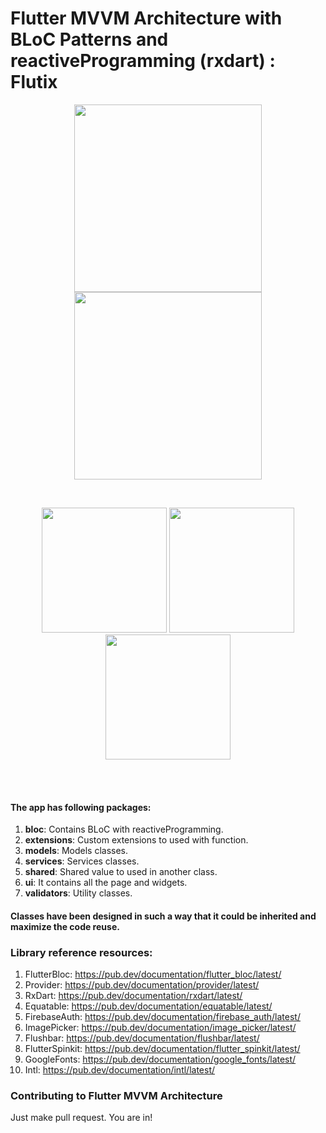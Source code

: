 # Flutter MVVM Architecture with BLoC Patterns and reactiveProgramming (rxdart) : Flutix
<p align="center">
  <kbd><img src="https://i.ibb.co/581x7wX/Screenshot-1602826887.png" width="300"></kbd>
  <kbd><img src="https://i.ibb.co/DYM06rB/Screenshot-1602827027.png" width="300"></kbd>
</p>
<br>
<p align="center">
  <kbd><img src="https://i.ibb.co/0ckrB4g/Screenshot-1602826923.png" width="200"></kbd>
  <kbd><img src="https://i.ibb.co/18FLgMK/Screenshot-1602827010.png" width="200"></kbd>
  <kbd><img src="https://i.ibb.co/XyWRv0p/Screenshot-1602827014.png" width="200"></kbd>
</p>
<br>
<br>

#### The app has following packages:
1. **bloc**: Contains BLoC with reactiveProgramming.
2. **extensions**: Custom extensions to used with function.
3. **models**: Models classes.
4. **services**: Services classes.
5. **shared**: Shared value to used in another class.
4. **ui**: It contains all the page and widgets.
4. **validators**: Utility classes.

#### Classes have been designed in such a way that it could be inherited and maximize the code reuse.

### Library reference resources:
1. FlutterBloc: https://pub.dev/documentation/flutter_bloc/latest/
2. Provider: https://pub.dev/documentation/provider/latest/
3. RxDart: https://pub.dev/documentation/rxdart/latest/
4. Equatable: https://pub.dev/documentation/equatable/latest/
5. FirebaseAuth: https://pub.dev/documentation/firebase_auth/latest/
7. ImagePicker: https://pub.dev/documentation/image_picker/latest/
8. Flushbar: https://pub.dev/documentation/flushbar/latest/
9. FlutterSpinkit: https://pub.dev/documentation/flutter_spinkit/latest/
10. GoogleFonts: https://pub.dev/documentation/google_fonts/latest/
11. Intl: https://pub.dev/documentation/intl/latest/

### Contributing to Flutter MVVM Architecture
Just make pull request. You are in!
